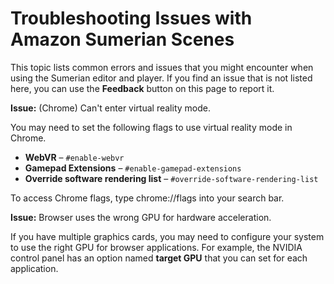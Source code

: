 # Troubleshooting Issues with Amazon Sumerian Scenes<a name="sumerian-troubleshooting"></a>

This topic lists common errors and issues that you might encounter when using the Sumerian editor and player\. If you find an issue that is not listed here, you can use the **Feedback** button on this page to report it\.

**Issue:** \(Chrome\) Can't enter virtual reality mode\.

You may need to set the following flags to use virtual reality mode in Chrome\.
+ **WebVR** – `#enable-webvr`
+ **Gamepad Extensions** – `#enable-gamepad-extensions`
+ **Override software rendering list** – `#override-software-rendering-list`

To access Chrome flags, type chrome://flags into your search bar\.

**Issue:** Browser uses the wrong GPU for hardware acceleration\.

If you have multiple graphics cards, you may need to configure your system to use the right GPU for browser applications\. For example, the NVIDIA control panel has an option named **target GPU** that you can set for each application\.